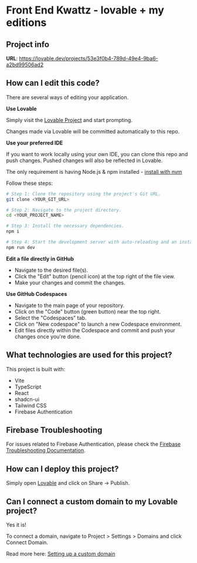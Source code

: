 
# Front End Kwattz - lovable + my editions 

## Project info

**URL**: https://lovable.dev/projects/53e3f0b4-789d-49e4-9ba6-a2bd99506ad2

## How can I edit this code?

There are several ways of editing your application.

**Use Lovable**

Simply visit the [Lovable Project](https://lovable.dev/projects/53e3f0b4-789d-49e4-9ba6-a2bd99506ad2) and start prompting.

Changes made via Lovable will be committed automatically to this repo.

**Use your preferred IDE**

If you want to work locally using your own IDE, you can clone this repo and push changes. Pushed changes will also be reflected in Lovable.

The only requirement is having Node.js & npm installed - [install with nvm](https://github.com/nvm-sh/nvm#installing-and-updating)

Follow these steps:

```sh
# Step 1: Clone the repository using the project's Git URL.
git clone <YOUR_GIT_URL>

# Step 2: Navigate to the project directory.
cd <YOUR_PROJECT_NAME>

# Step 3: Install the necessary dependencies.
npm i

# Step 4: Start the development server with auto-reloading and an instant preview.
npm run dev
```

**Edit a file directly in GitHub**

- Navigate to the desired file(s).
- Click the "Edit" button (pencil icon) at the top right of the file view.
- Make your changes and commit the changes.

**Use GitHub Codespaces**

- Navigate to the main page of your repository.
- Click on the "Code" button (green button) near the top right.
- Select the "Codespaces" tab.
- Click on "New codespace" to launch a new Codespace environment.
- Edit files directly within the Codespace and commit and push your changes once you're done.

## What technologies are used for this project?

This project is built with:

- Vite
- TypeScript
- React
- shadcn-ui
- Tailwind CSS
- Firebase Authentication

## Firebase Troubleshooting

For issues related to Firebase Authentication, please check the [Firebase Troubleshooting Documentation](./src/docs/FIREBASE_TROUBLESHOOTING.md).

## How can I deploy this project?

Simply open [Lovable](https://lovable.dev/projects/53e3f0b4-789d-49e4-9ba6-a2bd99506ad2) and click on Share -> Publish.

## Can I connect a custom domain to my Lovable project?

Yes it is!

To connect a domain, navigate to Project > Settings > Domains and click Connect Domain.

Read more here: [Setting up a custom domain](https://docs.lovable.dev/tips-tricks/custom-domain#step-by-step-guide)

